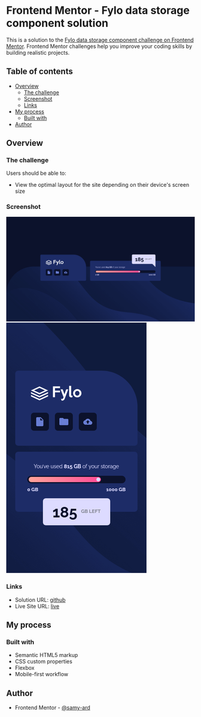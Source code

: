 # Frontend Mentor - Fylo data storage component solution

This is a solution to the [Fylo data storage component challenge on Frontend Mentor](https://www.frontendmentor.io/challenges/fylo-data-storage-component-1dZPRbV5n). Frontend Mentor challenges help you improve your coding skills by building realistic projects. 

## Table of contents

- [Overview](#overview)
  - [The challenge](#the-challenge)
  - [Screenshot](#screenshot)
  - [Links](#links)
- [My process](#my-process)
  - [Built with](#built-with)
- [Author](#author)


## Overview

### The challenge

Users should be able to:

- View the optimal layout for the site depending on their device's screen size

### Screenshot

![](./screenshot-desktop.png)
![](./screenshot-mobile.png)


### Links

- Solution URL: [github](https://github.com/samy-ard/data-storage/)
- Live Site URL: [live](https://samy-ard.github.io/data-storage/)

## My process

### Built with

- Semantic HTML5 markup
- CSS custom properties
- Flexbox
- Mobile-first workflow


## Author

- Frontend Mentor - [@samy-ard](https://www.frontendmentor.io/profile/samy-ard)

